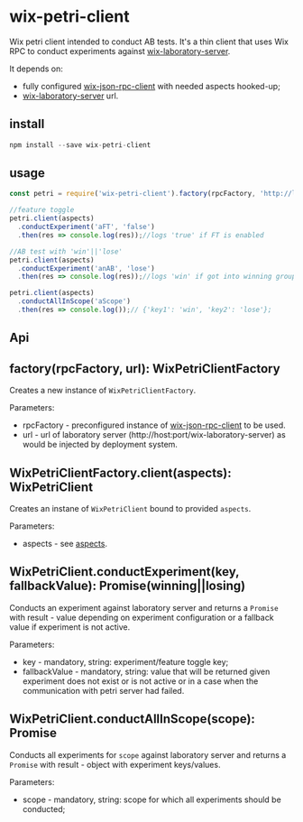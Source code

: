 # wix-petri-client

Wix petri client intended to conduct AB tests. It's a thin client that uses Wix RPC to conduct experiments against [wix-laboratory-server](https://github.com/wix-private/wix-petri/tree/master/wix-laboratory-server). 

It depends on:
 - fully configured [wix-json-rpc-client](../rpc/wix-json-rpc-client) with needed aspects hooked-up;
 - [wix-laboratory-server](https://github.com/wix-private/wix-petri/tree/master/wix-laboratory-server) url.

## install

```js
npm install --save wix-petri-client
```

## usage

```js
const petri = require('wix-petri-client').factory(rpcFactory, 'http://laboratory:3000');

//feature toggle
petri.client(aspects)
  .conductExperiment('aFT', 'false')
  .then(res => console.log(res));//logs 'true' if FT is enabled

//AB test with 'win'||'lose'
petri.client(aspects)
  .conductExperiment('anAB', 'lose')
  .then(res => console.log(res));//logs 'win' if got into winning group

petri.client(aspects)
  .conductAllInScope('aScope')
  .then(res => console.log());// {'key1': 'win', 'key2': 'lose'};
```

## Api
## factory(rpcFactory, url): WixPetriClientFactory
Creates a new instance of `WixPetriClientFactory`.

Parameters:
 - rpcFactory - preconfigured instance of [wix-json-rpc-client](../rpc/wix-json-rpc-client) to be used.
 - url - url of laboratory server (http://host:port/wix-laboratory-server) as would be injected by deployment system.

## WixPetriClientFactory.client(aspects): WixPetriClient
Creates an instane of `WixPetriClient` bound to provided `aspects`.

Parameters:
 - aspects - see [aspects](../../aspects).

## WixPetriClient.conductExperiment(key, fallbackValue): Promise(winning||losing)
Conducts an experiment against laboratory server and returns a `Promise` with result - value depending on experiment configuration or a fallback value if experiment is not active.

Parameters:
 - key - mandatory, string: experiment/feature toggle key;
 - fallbackValue - mandatory, string: value that will be returned given experiment does not exist or is not active or in a case when the communication with petri server had failed.

## WixPetriClient.conductAllInScope(scope): Promise
Conducts all experiments for `scope` against laboratory server and returns a `Promise` with result - object with experiment keys/values.

Parameters:
 - scope - mandatory, string: scope for which all experiments should be conducted;
 